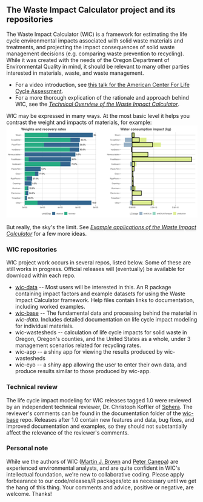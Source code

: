 ## The Waste Impact Calculator project and its repositories

The Waste Impact Calculator (WIC) is a framework for estimating the life cycle environmental impacts associated with solid waste materials and treatments, and projecting the impact consequences of solid waste management decisions (e.g. comparing waste prevention to recycling).  While it was created with the needs of the Oregon Department of Environmental Quality in mind, it should be relevant to many other parties interested in materials, waste, and waste management.

* For a video introduction, see [this talk for the American Center For Life Cycle Assessment](https://youtu.be/Turv-Mpnf4g).
* For a more thorough explication of the rationale and approach behind WIC, see the *[Technical Overview of the Waste Impact Calculator](https://github.com/OR-Dept-Environmental-Quality/wic-base/blob/main/documentation/technical-overview-of-the-wic.pdf)*.

WIC may be expressed in many ways.  At the most basic level it helps you contrast the weight and impacts of materials, for example:
![a screenshot comparing weight to impacts](wic-screenshot.png)

But really, the sky's the limit.  See *[Example applications of the Waste Impact Calculator](https://github.com/OR-Dept-Environmental-Quality/wic-base/blob/main/documentation/example-applications-of-the-wic.pdf)* for a few more ideas.

### WIC repositories

WIC project work occurs in several repos, listed below. Some of these are still works in progress.  Official releases will (eventually) be available for download within each repo.

* [wic-data](https://github.com/OR-Dept-Environmental-Quality/wic-data) -- Most users will be interested in this.  An R package containing impact factors and example datasets for using the Waste Impact Calculator framework. Help files contain links to documentation, including worked examples.
* [wic-base](https://github.com/OR-Dept-Environmental-Quality/wic-base) -- The fundamental data and processing behind the material in *wic-data*.  Includes detailed documentation on life cycle impact modeling for individual materials.
* wic-wastesheds -- calculation of life cycle impacts for solid waste in Oregon, Oregon's counties, and the United States as a whole, under 3 management scenarios related for recycling rates.
* wic-app -- a shiny app for viewing the results produced by wic-wastesheds
* wic-eyo -- a shiny app allowing the user to enter their own data, and produce results similar to those produced by wic-app.

### Technical review

The life cycle impact modeling for WIC releases tagged 1.0 were reviewed by an independent technical reviewer, Dr. Christoph Koffler of [Sphera](https://sphera.com/).  The reviewer's comments can be found in the documentation folder of the [wic-base](https://github.com/OR-Dept-Environmental-Quality/wic-base) repo.  Releases after 1.0 contain new features and data, bug fixes, and improved documentation and examples, so they should not substantially affect the relevance of the reviewer's comments.

### Personal note

While we the authors of WIC ([Martin J. Brown](https://github.com/DEQmbrown2) and [Peter Canepa](https://github.com/DEQpcanepa)) are experienced environmental analysts, and are quite confident in WIC's intellectual foundation, we're new to collaborative coding.  Please apply forbearance to our code/releases/R packages/etc as necessary until we get the hang of this thing.  Your comments and advice, positive or negative, are welcome.  Thanks!
